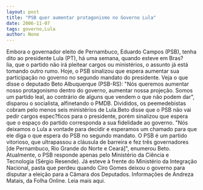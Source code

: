 ```yaml
---
layout: post
title: "PSB quer aumentar protagonismo no Governo Lula"
date: 2006-11-07
tags: governo,Lula
author: None
---
```

Embora o governador eleito de Pernambuco, Eduardo Campos (PSB), tenha dito ao presidente Lula (PT), há uma semana, quando esteve em Bras?lia,&nbsp;que o&nbsp;partido não irá pleitear cargos ou ministérios, o assunto já está tomando outro rumo. 
Hoje, o PSB&nbsp;sinalizou que espera aumentar sua participação no governo no segundo mandato do presidente.
Veja o que disse&nbsp;o deputado Beto Albuquerque (PSB-RS):
\"Nós queremos aumentar nosso protagonismo dentro do governo, aumentar nossa projeção. Somos um partido leal, ao contrário de alguns que vendem o que não podem dar\", disparou o socialista, alfinetando o PMDB. Divididos, os peemedebistas cobram pelo menos seis ministérios de Lula.Beto disse que o PSB não vai pedir cargos espec?ficos para o presidente, porém sinalizou que espera que o espaço do partido corresponda a sua fidelidade ao governo. 
\"Nós deixamos o Lula a vontade para decidir e esperamos um chamado para que ele diga o que espera do PSB no segundo mandato. O PSB é um partido vitorioso, que ultrapassou a cláusula de barreira e fez três governadores [de Pernambuco, Rio Grande do Norte e Ceará]\", enumerou Beto.
Atualmente, o PSB responde apenas pelo Ministério da Ciência e Tecnologia (Sérgio Resende). Já esteve à frente do Ministério da Integração Nacional, pasta que perdeu quando Ciro Gomes deixou o governo para disputar a eleição para a Câmara dos Deputados. Informações&nbsp;de Andreza Matais, da Folha Online. 
Leia mais aqui. 